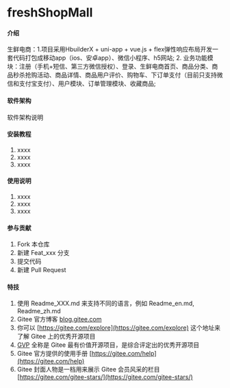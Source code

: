 # freshShopMall

#### 介绍
生鲜电商：1.项目采用HbuilderX + uni-app + vue.js + flex弹性响应布局开发一套代码打包成移动app（ios、安卓app）、微信小程序、h5网站; 2. 业务功能模块：注册（手机+短信、第三方微信授权）、登录、生鲜电商首页、商品分类、商品秒杀抢购活动、商品详情、商品用户评价、购物车、下订单支付（目前只支持微信和支付宝支付）、用户模块、订单管理模块、收藏商品; 


#### 软件架构
软件架构说明


#### 安装教程

1.  xxxx
2.  xxxx
3.  xxxx

#### 使用说明

1.  xxxx
2.  xxxx
3.  xxxx

#### 参与贡献

1.  Fork 本仓库
2.  新建 Feat_xxx 分支
3.  提交代码
4.  新建 Pull Request


#### 特技

1.  使用 Readme\_XXX.md 来支持不同的语言，例如 Readme\_en.md, Readme\_zh.md
2.  Gitee 官方博客 [blog.gitee.com](https://blog.gitee.com)
3.  你可以 [https://gitee.com/explore](https://gitee.com/explore) 这个地址来了解 Gitee 上的优秀开源项目
4.  [GVP](https://gitee.com/gvp) 全称是 Gitee 最有价值开源项目，是综合评定出的优秀开源项目
5.  Gitee 官方提供的使用手册 [https://gitee.com/help](https://gitee.com/help)
6.  Gitee 封面人物是一档用来展示 Gitee 会员风采的栏目 [https://gitee.com/gitee-stars/](https://gitee.com/gitee-stars/)
